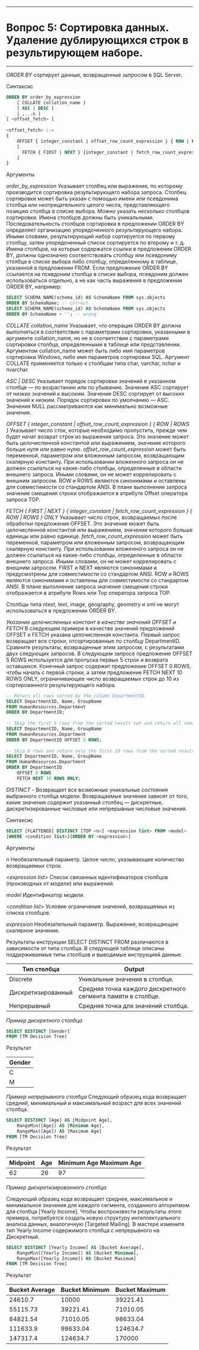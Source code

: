 ___

# Вопрос 5: Сортировка данных. Удаление дублирующихся строк в результирующем наборе.

___

_ORDER BY_  cортирует данные, возвращенные запросом в SQL Server. 

Синтаксис

```sql
ORDER BY order_by_expression  
    [ COLLATE collation_name ]   
    [ ASC | DESC ]   
    [ ,...n ]   
[ <offset_fetch> ]  
  
<offset_fetch> ::=  
{   
    OFFSET { integer_constant | offset_row_count_expression } { ROW | ROWS }  
    [  
      FETCH { FIRST | NEXT } {integer_constant | fetch_row_count_expression } { ROW | ROWS } ONLY  
    ]  
}
```

Аргументы

_order_by_expression_
Указывает столбец или выражение, по которому производится сортировка результирующего набора запроса. Столбец сортировки может быть указан с помощью имени или псевдонима столбца или неотрицательного целого числа, представляющего позицию столбца в списке выбора.
Можно указать несколько столбцов сортировки. Имена столбцов должны быть уникальными. Последовательность столбцов сортировки в предложении ORDER BY определяет организацию упорядоченного результирующего набора. Иными словами, результирующий набор сортируется по первому столбцу, затем упорядоченный список сортируется по второму и т. д.
Имена столбцов, на которые содержатся ссылки в предложении ORDER BY, должны однозначно соответствовать столбцу или псевдониму столбца в списке выбора либо столбцу, определенному в таблице, указанной в предложении FROM. Если предложение ORDER BY ссылается на псевдоним столбца в списке выбора, псевдоним должен использоваться отдельно, а не как часть выражения в предложении ORDER BY, например:

```sql
SELECT SCHEMA_NAME(schema_id) AS SchemaName FROM sys.objects 
ORDER BY SchemaName; -- correct 
SELECT SCHEMA_NAME(schema_id) AS SchemaName FROM sys.objects 
ORDER BY SchemaName + ''; -- wrong
```

_COLLATE collation_name_
Указывает, что операция ORDER BY должна выполняться в соответствии с параметрами сортировки, указанными в аргументе collation_name, но не в соответствии с параметрами сортировки столбца, определенными в таблице или представлении. Аргументом collation_name может быть либо имя параметров сортировки Windows, либо имя параметров сортировки SQL. Аргумент COLLATE применяется только к столбцам типа char, varchar, nchar и nvarchar.

_ASC | DESC_
Указывает порядок сортировки значений в указанном столбце — по возрастанию или по убыванию. Значение ASC сортирует от низких значений к высоким. Значение DESC сортирует от высоких значений к низким. Порядок сортировки по умолчанию — ASC. Значения NULL рассматриваются как минимально возможные значения.

_OFFSET { integer_constant | offset_row_count_expression } { ROW | ROWS }_
Указывает число сток, которые необходимо пропустить, прежде чем будет начат возврат строк из выражения запроса. Это значение может быть целочисленной константой или выражением, значение которого больше нуля или равно нулю.
_offset_row_count_expression_ может быть переменной, параметром или вложенным запросом, возвращающим скалярную константу. При использовании вложенного запроса он не должен ссылаться на какие-либо столбцы, определенные в области внешнего запроса. Иными словами, он не может коррелировать с внешним запросом.
ROW и ROWS являются синонимами и оставлены для совместимости со стандартом ANSI. В плане выполнения запроса значение смещения строки отображается в атрибуте Offset оператора запроса TOP.

_FETCH { FIRST | NEXT } { integer_constant | fetch_row_count_expression } { ROW | ROWS } ONLY_
Указывает число строк, возвращаемых после обработки предложения OFFSET. Это значение может быть целочисленной константой или выражением, значение которого больше единицы или равно единице.
_fetch_row_count_expression_ может быть переменной, параметром или вложенным запросом, возвращающим скалярную константу. При использовании вложенного запроса он не должен ссылаться на какие-либо столбцы, определенные в области внешнего запроса. Иными словами, он не может коррелировать с внешним запросом.
FIRST и NEXT являются синонимами и предусмотрены для совместимости со стандартом ANSI. ROW и ROWS являются синонимами и оставлены для совместимости со стандартом ANSI. В плане выполнения запроса значение смещения строки отображается в атрибуте Rows или Top оператора запроса TOP.

Столбцы типа ntext, text, image, geography, geometry и xml не могут использоваться в предложении ORDER BY.

_Указание целочисленных констант в качестве значений OFFSET и FETCH_
В следующем примере в качестве значений предложений OFFSET и FETCH указана целочисленная константа. Первый запрос возвращает все строки, отсортированные по столбцу DepartmentID. Сравните результаты, возвращенные этим запросом, с результатами двух следующих запросов. В следующем запросе предложение OFFSET 5 ROWS используется для пропуска первых 5 строк и возврата оставшихся. Конечный запрос содержит предложение OFFSET 0 ROWS, чтобы начать с первой строки, а затем предложение FETCH NEXT 10 ROWS ONLY, ограничивающее число возвращаемых строк до 10 из сортированного результирующего набора.

```sql
-- Return all rows sorted by the column DepartmentID.  
SELECT DepartmentID, Name, GroupName  
FROM HumanResources.Department  
ORDER BY DepartmentID;  
  
-- Skip the first 5 rows from the sorted result set and return all remaining rows.  
SELECT DepartmentID, Name, GroupName  
FROM HumanResources.Department  
ORDER BY DepartmentID OFFSET 5 ROWS;  
  
-- Skip 0 rows and return only the first 10 rows from the sorted result set.  
SELECT DepartmentID, Name, GroupName  
FROM HumanResources.Department  
ORDER BY DepartmentID   
    OFFSET 0 ROWS  
    FETCH NEXT 10 ROWS ONLY;
```

_DISTINCT_ - Возвращает все возможные уникальные состояния выбранного столбца модели. Возвращаемые значения зависят от того, какие значения содержит указанный столбец — дискретные, дискретизированные числовые или непрерывные числовые значения.

Синтаксис

```sql
SELECT [FLATTENED] DISTINCT [TOP <n>] <expression list> FROM <model>   
[WHERE <condition list>][ORDER BY <expression>]
```

Аргументы

_n_
Необязательный параметр. Целое число, указывающее количество возвращаемых строк.

_\<expression list\>_
Список связанных идентификаторов столбцов (производных от модели) или выражений.

_model_
Идентификатор модели.

_\<condition list\>_
Условие ограничения значений, возвращаемых из списка столбцов.

_expression_
Необязательный параметр. Выражение, возвращающее скалярное значение.

Результаты инструкции SELECT DISTINCT FROM <model > различаются в зависимости от типа столбца. В следующей таблице описаны поддерживаемые типы столбцов и выводимые инструкцией данные.

Тип столбца |	Output
---|---
Discrete |	Уникальные значения в столбце.
Дискретизированный |	Средняя точка каждого дискретного сегмента памяти в столбце.
Непрерывный	| Средняя точка для значений столбца.

_Пример дискретного столбца_

```sql
SELECT DISTINCT [Gender]  
FROM [TM Decision Tree]
```

Результат

|Gender
|---
|C
|M

_Пример непрерывного столбца_
Следующий образец кода возвращает средний, минимальный и максимальный возраст для всех значений столбца.

```sql
SELECT DISTINCT [Age] AS [Midpoint Age],   
    RangeMin([Age]) AS [Minimum Age],   
    RangeMax([Age]) AS [Maximum Age]  
FROM [TM Decision Tree]
```

Результат

Midpoint | Age |	Minimum Age	Maximum Age
---|---|---
62	| 26 |	97

_Пример дискретизированного столбца_

Следующий образец кода возвращает среднее, максимальное и минимальное значения для каждого сегмента, созданного алгоритмом для столбца [Yearly Income]. Чтобы воспроизвести результаты этого примера, потребуется создать новую структуру интеллектуального анализа данных, аналогичную [Targeted Mailing]. В мастере измените тип Yearly Income содержимого столбца с непрерывного на Дискретный.

```sql
SELECT DISTINCT [Yearly Income] AS [Bucket Average],   
    RangeMin([Yearly Income]) AS [Bucket Minimum],   
    RangeMax([Yearly Income]) AS [Bucket Maximum]  
FROM [TM Decision Tree]
```

Результат

Bucket Average |	Bucket Minimum |	Bucket Maximum
---|---|---
24610.7	| 10000 |	39221.41
55115.73	| 39221.41 |	71010.05
84821.54	| 71010.05 |	98633.04
111633.9	| 98633.04 |	124634.7
147317.4	| 124634.7 |	170000